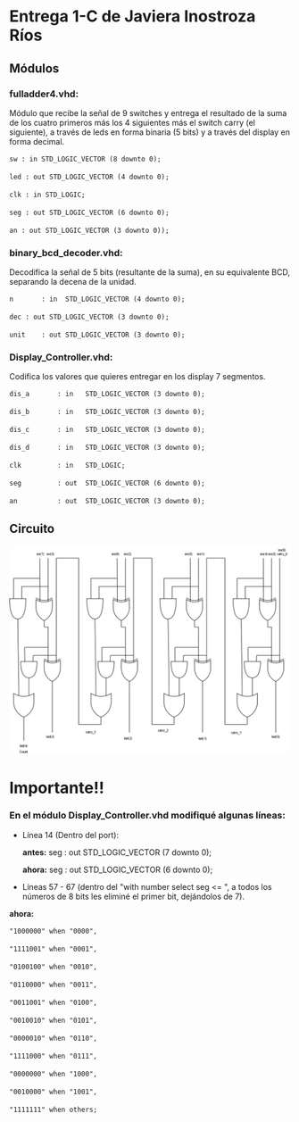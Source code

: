 # Entrega 1-C de Javiera Inostroza Ríos

## Módulos

### fulladder4.vhd:
	   
<p> Módulo que recibe la señal de 9 switches y entrega el resultado de la suma de los cuatro primeros más los 4 siguientes más el switch carry (el siguiente), a través de leds en forma binaria (5 bits) y a través del display en forma decimal. </p>
	   
           
    
	sw : in STD_LOGIC_VECTOR (8 downto 0);
           
	led : out STD_LOGIC_VECTOR (4 downto 0);
           
	clk : in STD_LOGIC;
           
	seg : out STD_LOGIC_VECTOR (6 downto 0);
           
	an : out STD_LOGIC_VECTOR (3 downto 0));

   




### binary_bcd_decoder.vhd:

	
<p> Decodifica la señal de 5 bits (resultante de la suma), en su equivalente BCD, separando la decena de la unidad. </p>

	 
	n       : in  STD_LOGIC_VECTOR (4 downto 0);
	 
	dec : out STD_LOGIC_VECTOR (3 downto 0);
	 
	unit    : out STD_LOGIC_VECTOR (3 downto 0);
           


### Display_Controller.vhd:
	
<p> Codifica los valores que quieres entregar en los display 7 segmentos. </p>
	
        
	dis_a       : in   STD_LOGIC_VECTOR (3 downto 0);
        
	dis_b       : in   STD_LOGIC_VECTOR (3 downto 0);
        
	dis_c       : in   STD_LOGIC_VECTOR (3 downto 0);
        
	dis_d       : in   STD_LOGIC_VECTOR (3 downto 0);
        
	clk         : in   STD_LOGIC;
        
	seg         : out  STD_LOGIC_VECTOR (6 downto 0);
        
	an          : out  STD_LOGIC_VECTOR (3 downto 0);



## Circuito


![alt text](diagrama.png "Diagrama")



# Importante!!


### En el módulo Display_Controller.vhd modifiqué algunas líneas:

 
- Línea 14 (Dentro del port):
	
	**antes:**     seg   :   out  STD_LOGIC_VECTOR (7 downto 0);
	
	**ahora:**    seg   :   out  STD_LOGIC_VECTOR (6 downto 0);
 
- Líneas 57 - 67 (dentro del "with number select seg <= ", a todos los números de 8 bits les eliminé el primer bit, 
dejándolos de 7).
 

**ahora:**
 
 
	"1000000" when "0000",
                
	"1111001" when "0001",
                
	"0100100" when "0010",
                
	"0110000" when "0011",
                
	"0011001" when "0100",
                
	"0010010" when "0101",
                
	"0000010" when "0110",
                
	"1111000" when "0111",
                
	"0000000" when "1000",
                
	"0010000" when "1001",
                
	"1111111" when others;


